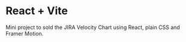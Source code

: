 # React + Vite

Mini project to sold the JIRA Velocity Chart using React, plain CSS and Framer Motion.
